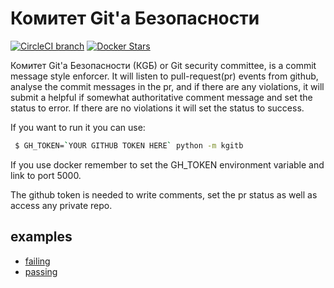 Комитет Git'a Безопасности
==========================
[![CircleCI branch](https://img.shields.io/circleci/project/Sagacify/komitet-gita-bezopasnosti/master.svg?maxAge=2592000)](https://circleci.com/gh/Sagacify/komitet-gita-bezopasnosti/tree/master)
[![Docker Stars](https://img.shields.io/docker/stars/sagacify/kgb.svg?maxAge=2592000)](https://hub.docker.com/r/sagacify/kgb/)

Комитет Git'a Безопасности (КGБ)  or Git security committee, is a commit
message style enforcer.
It will listen to pull-request(pr) events from github, analyse the
commit messages in the pr, and if there are any violations,
it will submit a helpful if somewhat authoritative comment message and
set the status to error.
If there are no violations it will set the status to success.

If you want to run it you can use:

``` bash
 $ GH_TOKEN=`YOUR GITHUB TOKEN HERE` python -m kgitb
```

If you use docker remember to set the GH_TOKEN environment variable and
link to port 5000.

The github token is needed to write comments, set the pr status as
well as access any private repo.


examples
--------
* [failing](https://github.com/Sagacify/komitet-gita-bezopasnosti/pull/4)
* [passing](https://github.com/Sagacify/komitet-gita-bezopasnosti/pull/6)
